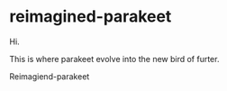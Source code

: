 # reimagined-parakeet
<body> Hi. </body>
<p>This is where parakeet evolve into the new bird of furter.</p>
<scene id="scene1">
<lable t="translate(0,346)">
<tspan x="0"y="0em"> Reimagiend-parakeet</tspan>
</lable>
<drawing t="translate(0,31)">
<line stroke="green">
<point x="0"y="0"></point>
<point x="250"y="20"></point>
</line>
</drawing>
</scene>
